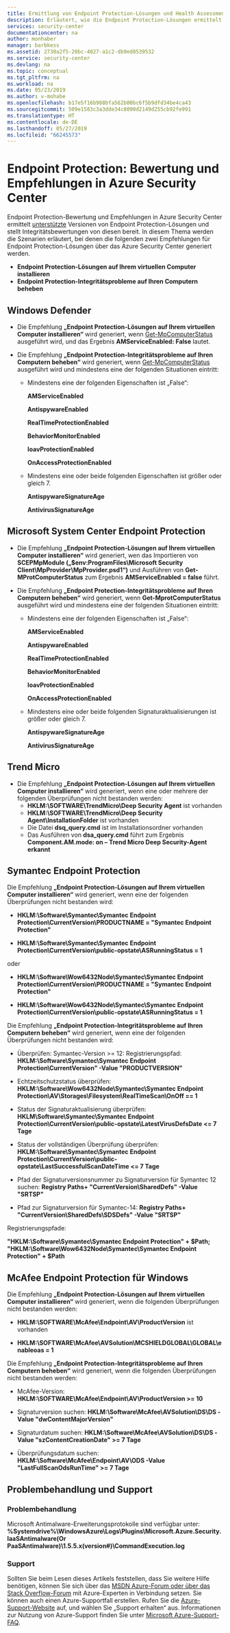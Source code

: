 ```yaml
---
title: Ermittlung von Endpoint Protection-Lösungen und Health Assessment in Azure Security Center | Microsoft-Dokumentation
description: Erläutert, wie die Endpoint Protection-Lösungen ermittelt und als fehlerfrei identifiziert werden.
services: security-center
documentationcenter: na
author: monhaber
manager: barbkess
ms.assetid: 2730a2f5-20bc-4027-a1c2-db9ed0539532
ms.service: security-center
ms.devlang: na
ms.topic: conceptual
ms.tgt_pltfrm: na
ms.workload: na
ms.date: 05/23/2019
ms.author: v-mohabe
ms.openlocfilehash: b17e5f16b988bfa562b00bc6f5b9dfd34be4ca43
ms.sourcegitcommit: 509e1583c3a3dde34c8090d2149d255cb92fe991
ms.translationtype: HT
ms.contentlocale: de-DE
ms.lasthandoff: 05/27/2019
ms.locfileid: "66245573"
---
```

# <a name="endpoint-protection-assessment-and-recommendations-in-azure-security-center"></a>Endpoint Protection: Bewertung und Empfehlungen in Azure Security Center

Endpoint Protection-Bewertung und Empfehlungen in Azure Security Center ermittelt [unterstützte](https://docs.microsoft.com/azure/security-center/security-center-os-coverage#supported-platforms-for-windows-computers-and-vms) Versionen von Endpoint Protection-Lösungen und stellt Integritätsbewertungen von diesen bereit. In diesem Thema werden die Szenarien erläutert, bei denen die folgenden zwei Empfehlungen für Endpoint Protection-Lösungen über das Azure Security Center generiert werden.

* **Endpoint Protection-Lösungen auf Ihrem virtuellen Computer installieren**
* **Endpoint Protection-Integritätsprobleme auf Ihren Computern beheben**

## <a name="windows-defender"></a>Windows Defender

* Die Empfehlung **„Endpoint Protection-Lösungen auf Ihrem virtuellen Computer installieren“** wird generiert, wenn [Get-MpComputerStatus](https://docs.microsoft.com/powershell/module/defender/get-mpcomputerstatus?view=win10-ps) ausgeführt wird, und das Ergebnis **AMServiceEnabled: False** lautet.

* Die Empfehlung **„Endpoint Protection-Integritätsprobleme auf Ihren Computern beheben“** wird generiert, wenn [Get-MpComputerStatus](https://docs.microsoft.com/powershell/module/defender/get-mpcomputerstatus?view=win10-ps) ausgeführt wird und mindestens eine der folgenden Situationen eintritt:

  * Mindestens eine der folgenden Eigenschaften ist „False“:

     **AMServiceEnabled**

     **AntispywareEnabled**

     **RealTimeProtectionEnabled**

     **BehaviorMonitorEnabled**

     **IoavProtectionEnabled**

     **OnAccessProtectionEnabled**

  * Mindestens eine oder beide folgenden Eigenschaften ist größer oder gleich 7.

     **AntispywareSignatureAge**

     **AntivirusSignatureAge**

## <a name="microsoft-system-center-endpoint-protection"></a>Microsoft System Center Endpoint Protection

* Die Empfehlung **„Endpoint Protection-Lösungen auf Ihrem virtuellen Computer installieren“** wird generiert, wen das Importieren von **SCEPMpModule  („$env:ProgramFiles\Microsoft Security Client\MpProvider\MpProvider.psd1“)** und Ausführen von **Get-MProtComputerStatus** zum Ergebnis **AMServiceEnabled = false** führt.

* Die Empfehlung **„Endpoint Protection-Integritätsprobleme auf Ihren Computern beheben“** wird generiert, wenn **Get-MprotComputerStatus** ausgeführt wird und mindestens eine der folgenden Situationen eintritt:

    * Mindestens eine der folgenden Eigenschaften ist „False“:

       **AMServiceEnabled**
    
       **AntispywareEnabled**
    
       **RealTimeProtectionEnabled**
    
       **BehaviorMonitorEnabled**
    
       **IoavProtectionEnabled**
    
       **OnAccessProtectionEnabled**
          
    * Mindestens eine oder beide folgenden Signaturaktualisierungen ist größer oder gleich 7. 

       **AntispywareSignatureAge**
    
       **AntivirusSignatureAge**

## <a name="trend-micro"></a>Trend Micro

* Die Empfehlung **„Endpoint Protection-Lösungen auf Ihrem virtuellen Computer installieren“** wird generiert, wenn eine oder mehrere der folgenden Überprüfungen nicht bestanden werden:
    * **HKLM:\SOFTWARE\TrendMicro\Deep Security Agent** ist vorhanden
    * **HKLM:\SOFTWARE\TrendMicro\Deep Security Agent\InstallationFolder** ist vorhanden
    * Die Datei **dsq_query.cmd** ist im Installationsordner vorhanden
    * Das Ausführen von **dsa_query.cmd** führt zum Ergebnis **Component.AM.mode: on – Trend Micro Deep Security-Agent erkannt**

## <a name="symantec-endpoint-protection"></a>Symantec Endpoint Protection
Die Empfehlung **„Endpoint Protection-Lösungen auf Ihrem virtuellen Computer installieren“** wird generiert, wenn eine der folgenden Überprüfungen nicht bestanden wird:

* **HKLM:\Software\Symantec\Symantec Endpoint Protection\CurrentVersion\PRODUCTNAME = "Symantec Endpoint Protection"**

* **HKLM:\Software\Symantec\Symantec Endpoint Protection\CurrentVersion\public-opstate\ASRunningStatus = 1**

oder

* **HKLM:\Software\Wow6432Node\Symantec\Symantec Endpoint Protection\CurrentVersion\PRODUCTNAME = "Symantec Endpoint Protection"**

* **HKLM:\Software\Wow6432Node\Symantec\Symantec Endpoint Protection\CurrentVersion\public-opstate\ASRunningStatus = 1**

Die Empfehlung **„Endpoint Protection-Integritätsprobleme auf Ihren Computern beheben“** wird generiert, wenn eine der folgenden Überprüfungen nicht bestanden wird:  

* Überprüfen: Symantec-Version >= 12:  Registrierungspfad: **HKLM:\Software\Symantec\Symantec Endpoint Protection\CurrentVersion" -Value "PRODUCTVERSION"**

* Echtzeitschutzstatus überprüfen: **HKLM:\Software\Wow6432Node\Symantec\Symantec Endpoint Protection\AV\Storages\Filesystem\RealTimeScan\OnOff == 1**

* Status der Signaturaktualisierung überprüfen: **HKLM\Software\Symantec\Symantec Endpoint Protection\CurrentVersion\public-opstate\LatestVirusDefsDate <= 7 Tage**

* Status der vollständigen Überprüfung überprüfen: **HKLM:\Software\Symantec\Symantec Endpoint Protection\CurrentVersion\public-opstate\LastSuccessfulScanDateTime <= 7 Tage**

* Pfad der Signaturversionsnummer zu Signaturversion für Symantec 12 suchen: **Registry Paths+ "CurrentVersion\SharedDefs" -Value "SRTSP"** 

* Pfad zur Signaturversion für Symantec-14: **Registry Paths+ "CurrentVersion\SharedDefs\SDSDefs" -Value "SRTSP"**

Registrierungspfade:

**"HKLM:\Software\Symantec\Symantec Endpoint Protection" + $Path;** 
 **"HKLM:\Software\Wow6432Node\Symantec\Symantec Endpoint Protection" + $Path**

## <a name="mcafee-endpoint-protection-for-windows"></a>McAfee Endpoint Protection für Windows

Die Empfehlung **„Endpoint Protection-Lösungen auf Ihrem virtuellen Computer installieren“** wird generiert, wenn die folgenden Überprüfungen nicht bestanden werden:

* **HKLM:\SOFTWARE\McAfee\Endpoint\AV\ProductVersion** ist vorhanden

* **HKLM:\SOFTWARE\McAfee\AVSolution\MCSHIELDGLOBAL\GLOBAL\enableoas = 1**

Die Empfehlung **„Endpoint Protection-Integritätsprobleme auf Ihren Computern beheben“** wird generiert, wenn die folgenden Überprüfungen nicht bestanden werden:

* McAfee-Version: **HKLM:\SOFTWARE\McAfee\Endpoint\AV\ProductVersion >= 10**

* Signaturversion suchen: **HKLM:\Software\McAfee\AVSolution\DS\DS -Value "dwContentMajorVersion"**

* Signaturdatum suchen: **HKLM:\Software\McAfee\AVSolution\DS\DS -Value "szContentCreationDate" >= 7 Tage**

* Überprüfungsdatum suchen: **HKLM:\Software\McAfee\Endpoint\AV\ODS -Value "LastFullScanOdsRunTime" >= 7 Tage**

## <a name="troubleshoot-and-support"></a>Problembehandlung und Support

### <a name="troubleshoot"></a>Problembehandlung

Microsoft Antimalware-Erweiterungsprotokolle sind verfügbar unter:  
**%Systemdrive%\WindowsAzure\Logs\Plugins\Microsoft.Azure.Security.IaaSAntimalware(Or PaaSAntimalware)\1.5.5.x(version#)\CommandExecution.log**

### <a name="support"></a>Support

Sollten Sie beim Lesen dieses Artikels feststellen, dass Sie weitere Hilfe benötigen, können Sie sich über das [MSDN Azure-Forum oder über das Stack Overflow-Forum](https://azure.microsoft.com/support/forums/) mit Azure-Experten in Verbindung setzen. Sie können auch einen Azure-Supportfall erstellen. Rufen Sie die [Azure-Support-Website](https://azure.microsoft.com/support/options/) auf, und wählen Sie „Support erhalten“ aus. Informationen zur Nutzung von Azure-Support finden Sie unter [Microsoft Azure-Support-FAQ](https://azure.microsoft.com/support/faq/).
